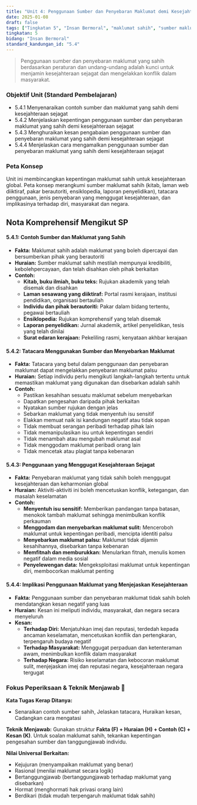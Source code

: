 ```yaml
---
title: "Unit 4: Penggunaan Sumber dan Penyebaran Maklumat demi Kesejahteraan Sejagat"
date: 2025-01-08
draft: false
tags: ["Tingkatan 5", "Insan Bermoral", "maklumat sahih", "sumber maklumat", "kesejahteraan sejagat", "media literasi"]
tingkatan: 5
bidang: "Insan Bermoral"
standard_kandungan_id: "5.4"
---
```


> Penggunaan sumber dan penyebaran maklumat yang sahih berdasarkan peraturan dan undang-undang adalah kunci untuk menjamin kesejahteraan sejagat dan mengelakkan konflik dalam masyarakat.

### Objektif Unit (Standard Pembelajaran)

- 5.4.1 Menyenaraikan contoh sumber dan maklumat yang sahih demi kesejahteraan sejagat
- 5.4.2 Menjelaskan kepentingan penggunaan sumber dan penyebaran maklumat yang sahih demi kesejahteraan sejagat
- 5.4.3 Menghuraikan kesan pengabaian penggunaan sumber dan penyebaran maklumat yang sahih demi kesejahteraan sejagat
- 5.4.4 Menjelaskan cara mengamalkan penggunaan sumber dan penyebaran maklumat yang sahih demi kesejahteraan sejagat

### Peta Konsep

Unit ini membincangkan kepentingan maklumat sahih untuk kesejahteraan global. Peta konsep merangkumi sumber maklumat sahih (kitab, laman web diiktiraf, pakar berautoriti, ensiklopedia, laporan penyelidikan), tatacara penggunaan, jenis penyebaran yang menggugat kesejahteraan, dan implikasinya terhadap diri, masyarakat dan negara.

## Nota Komprehensif Mengikut SP

#### 5.4.1: Contoh Sumber dan Maklumat yang Sahih

- **Fakta:** Maklumat sahih adalah maklumat yang boleh dipercayai dan bersumberkan pihak yang berautoriti
- **Huraian:** Sumber maklumat sahih mestilah mempunyai kredibiliti, kebolehpercayaan, dan telah disahkan oleh pihak berkaitan
- **Contoh:**
  - **Kitab, buku ilmiah, buku teks:** Rujukan akademik yang telah disemak dan disahkan
  - **Laman sesawang yang diiktiraf:** Portal rasmi kerajaan, institusi pendidikan, organisasi bertauliah
  - **Individu dan pihak berautoriti:** Pakar dalam bidang tertentu, pegawai bertauliah
  - **Ensiklopedia:** Rujukan komprehensif yang telah disemak
  - **Laporan penyelidikan:** Jurnal akademik, artikel penyelidikan, tesis yang telah dinilai
  - **Surat edaran kerajaan:** Pekeliling rasmi, kenyataan akhbar kerajaan

#### 5.4.2: Tatacara Menggunakan Sumber dan Menyebarkan Maklumat

- **Fakta:** Tatacara yang betul dalam penggunaan dan penyebaran maklumat dapat mengelakkan penyebaran maklumat palsu
- **Huraian:** Setiap individu perlu mengikuti langkah-langkah tertentu untuk memastikan maklumat yang digunakan dan disebarkan adalah sahih
- **Contoh:**
  - Pastikan kesahihan sesuatu maklumat sebelum menyebarkan
  - Dapatkan pengesahan daripada pihak berkaitan
  - Nyatakan sumber rujukan dengan jelas
  - Sebarkan maklumat yang tidak menyentuh isu sensitif
  - Elakkan memuat naik isi kandungan negatif atau tidak sopan
  - Tidak membuat serangan peribadi terhadap pihak lain
  - Tidak memanipulasikan isu untuk kepentingan sendiri
  - Tidak menambah atau mengubah maklumat asal
  - Tidak menggodam maklumat peribadi orang lain
  - Tidak mencetak atau plagiat tanpa kebenaran

#### 5.4.3: Penggunaan yang Menggugat Kesejahteraan Sejagat

- **Fakta:** Penyebaran maklumat yang tidak sahih boleh menggugat kesejahteraan dan keharmonian global
- **Huraian:** Aktiviti-aktiviti ini boleh mencetuskan konflik, ketegangan, dan masalah keselamatan
- **Contoh:**
  - **Menyentuh isu sensitif:** Memberikan pandangan tanpa batasan, menokok tambah maklumat sehingga menimbulkan konflik perkauman
  - **Menggodam dan menyebarkan maklumat sulit:** Menceroboh maklumat untuk kepentingan peribadi, mencipta identiti palsu
  - **Menyebarkan maklumat palsu:** Maklumat tidak dijamin kesahihannya, disebarkan tanpa kebenaran
  - **Memfitnah dan memburukkan:** Menularkan fitnah, menulis komen negatif dalam media sosial
  - **Penyelewengan data:** Mengeksploitasi maklumat untuk kepentingan diri, membocorkan maklumat penting

#### 5.4.4: Implikasi Penggunaan Maklumat yang Menjejaskan Kesejahteraan

- **Fakta:** Penggunaan sumber dan penyebaran maklumat tidak sahih boleh mendatangkan kesan negatif yang luas
- **Huraian:** Kesan ini meliputi individu, masyarakat, dan negara secara menyeluruh
- **Kesan:**
  - **Terhadap Diri:** Menjatuhkan imej dan reputasi, terdedah kepada ancaman keselamatan, mencetuskan konflik dan pertengkaran, terpengaruh budaya negatif
  - **Terhadap Masyarakat:** Menggugat perpaduan dan ketenteraman awam, menimbulkan konflik dalam masyarakat
  - **Terhadap Negara:** Risiko keselamatan dan kebocoran maklumat sulit, menjejaskan imej dan reputasi negara, kesejahteraan negara tergugat

### Fokus Peperiksaan & Teknik Menjawab 📝

**Kata Tugas Kerap Ditanya:**
- Senaraikan contoh sumber sahih, Jelaskan tatacara, Huraikan kesan, Cadangkan cara mengatasi

**Teknik Menjawab:**
Gunakan struktur **Fakta (F) + Huraian (H) + Contoh (C) + Kesan (K)**. Untuk soalan maklumat sahih, tekankan kepentingan pengesahan sumber dan tanggungjawab individu.

**Nilai Universal Berkaitan:**
- Kejujuran (menyampaikan maklumat yang benar)
- Rasional (menilai maklumat secara logik)
- Bertanggungjawab (bertanggungjawab terhadap maklumat yang disebarkan)
- Hormat (menghormati hak privasi orang lain)
- Berdikari (tidak mudah terpengaruh maklumat tidak sahih)